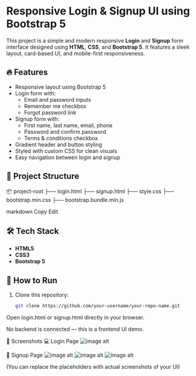 # Responsive Login & Signup UI using Bootstrap 5

This project is a simple and modern responsive **Login** and **Signup** form interface designed using **HTML**, **CSS**, and **Bootstrap 5**. It features a sleek layout, card-based UI, and mobile-first responsiveness.

## 🔥 Features

- Responsive layout using Bootstrap 5
- Login form with:
  - Email and password inputs
  - Remember me checkbox
  - Forgot password link
- Signup form with:
  - First name, last name, email, phone
  - Password and confirm password
  - Terms & conditions checkbox
- Gradient header and button styling
- Styled with custom CSS for clean visuals
- Easy navigation between login and signup

## 📁 Project Structure

📦 project-root
├── login.html
├── signup.html
├── style.css
├── bootstrap.min.css
├── bootstrap.bundle.min.js

markdown
Copy
Edit

## 🛠️ Tech Stack

- **HTML5**
- **CSS3**
- **Bootstrap 5**

## 🚀 How to Run

1. Clone this repository:
   ```bash
   git clone https://github.com/your-username/your-repo-name.git
Open login.html or signup.html directly in your browser.

No backend is connected — this is a frontend UI demo.

📸 Screenshots
💻 Login Page
![image alt](https://github.com/Tamilselvan-BE/Login_Signup/blob/448a5579dec2be28ceaefb9a6060e5c14e7f9f7d/Screenshot%20(43).png)

📱 Signup Page
![image alt](https://github.com/Tamilselvan-BE/Login_Signup/blob/f8900e1eaacc51802b34aff9c080ca8593a69c33/Screenshot%20(44).png)
![image alt](https://github.com/Tamilselvan-BE/Login_Signup/blob/63e001b23b888c26177b6165d599edf272938e9d/Screenshot%20(45).png)
![image alt](https://github.com/Tamilselvan-BE/Login_Signup/blob/176965306848055511ba65a41c49c7502fc8c1ac/Screenshot%20(46).png)

(You can replace the placeholders with actual screenshots of your UI)
